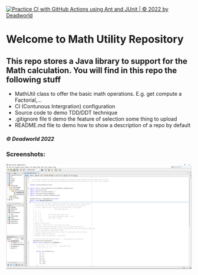 [![Practice CI with GitHub Actions using Ant and JUnit | © 2022 by Deadworld ](https://github.com/Deadworld-bit/math-util-1506/actions/workflows/mathutil-ci.yml/badge.svg)](https://github.com/Deadworld-bit/math-util-1506/actions/workflows/mathutil-ci.yml)
# Welcome to Math Utility Repository
## This repo stores a Java library to support for the Math calculation. You will find in this repo the following stuff
* MathUtil class to offer the basic math operations. E.g. get compute a Factorial,...
* CI (Contunous Intergration) configuration
* Source code to demo TDD/DDT technique
* .gitignore file ti demo the feature of selection some thing to upload
* README.md file to demo how to show a description of a repo by default

##### © Deadworld 2022

### Screenshots:

![Soure code of DDT/TDD using Junit](https://github.com/Deadworld-bit/math-util-1506/blob/main/screenshots/DDT_with_TDD_using%20_JUnit.png)
